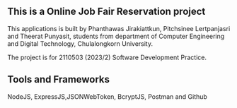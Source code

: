 
## This is a Online Job Fair Reservation project
This applications is built by Phanthawas Jirakiattkun, Pitchsinee Lertpanjasri and Theerat Punyasit, students from department of Computer Engineering and Digital Technology, Chulalongkorn University. 

The project is for 2110503 (2023/2) Software Development Practice.
## Tools and Frameworks
NodeJS, ExpressJS,JSONWebToken, BcryptJS, Postman and Github
